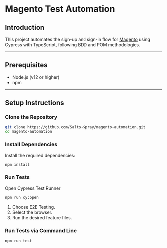 # Magento Test Automation

## Introduction

This project automates the sign-up and sign-in flow for [Magento](https://magento.softwaretestingboard.com/) using Cypress with TypeScript, following BDD and POM methodologies.

---

## Prerequisites

- Node.js (v12 or higher)
- npm

---

## Setup Instructions

### Clone the Repository

```bash
git clone https://github.com/Salts-Spray/magento-automation.git
cd magento-automation
```

### Install Dependencies

Install the required dependencies:

```bash
npm install
```


### Run Tests

Open Cypress Test Runner

```bash
npm run cy:open
```

1. Choose E2E Testing.
2. Select the browser.
3. Run the desired feature files.

### Run Tests via Command Line
```bash
npm run test
```